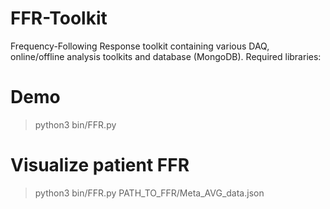 # FFR-Toolkit

Frequency-Following Response toolkit containing various DAQ, online/offline analysis toolkits and database (MongoDB). Required libraries:


# Demo

> python3 bin/FFR.py

# Visualize patient FFR

> python3 bin/FFR.py PATH_TO_FFR/Meta_AVG_data.json
